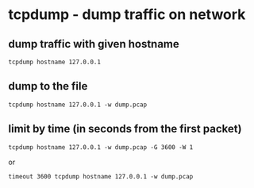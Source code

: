 # tcpdump - dump traffic on network

## dump traffic with given hostname
```
tcpdump hostname 127.0.0.1
```

## dump to the file
```
tcpdump hostname 127.0.0.1 -w dump.pcap
```


## limit by time (in seconds from the first packet)
```
tcpdump hostname 127.0.0.1 -w dump.pcap -G 3600 -W 1
```
or
```
timeout 3600 tcpdump hostname 127.0.0.1 -w dump.pcap
```